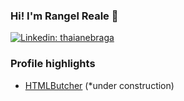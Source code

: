 ### Hi! I'm Rangel Reale 👋

[![Linkedin: thaianebraga](https://img.shields.io/badge/-rangelreale-blue?style=flat-square&logo=Linkedin&logoColor=white&link=https://www.linkedin.com/in/rangel-reale-6144312a/)](https://www.linkedin.com/in/rangel-reale-6144312a/)

### Profile highlights
* [HTMLButcher](https://github.com/RangelReale/htmlbutcher) (*under construction)

<!--
**RangelReale/RangelReale** is a ✨ _special_ ✨ repository because its `README.md` (this file) appears on your GitHub profile.

Here are some ideas to get you started:

- 🔭 I’m currently working on ...
- 🌱 I’m currently learning ...
- 👯 I’m looking to collaborate on ...
- 🤔 I’m looking for help with ...
- 💬 Ask me about ...
- 📫 How to reach me: ...
- 😄 Pronouns: ...
- ⚡ Fun fact: ...
-->
